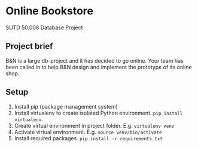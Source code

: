 # Online Bookstore
SUTD 50.008 Database Project

## Project brief
B&N is a large db-project and it has decided to go online. Your team has been called in to help B&N design and implement the prototype of its online shop.

## Setup
1. Install pip (package management system)
2. Install virtualenv to create isolated Python environment. `pip install virtualenv`.
3. Create virtual environment in project folder. E.g. `virtualenv venv`
4. Activate virtual environment. E.g. `source venv/bin/activate`
5. Install required packages. `pip install -r requirements.txt`
